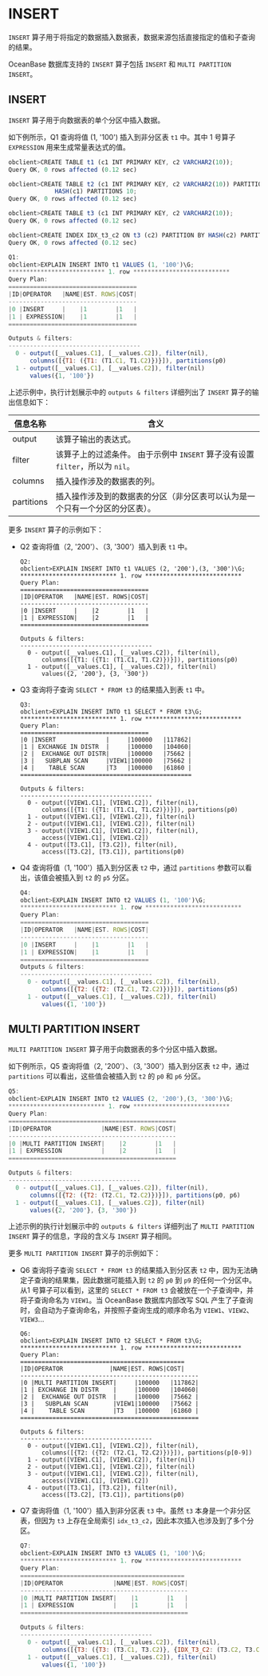 INSERT 
===========================

`INSERT` 算子用于将指定的数据插入数据表，数据来源包括直接指定的值和子查询的结果。

OceanBase 数据库支持的 `INSERT` 算子包括 `INSERT` 和 `MULTI PARTITION INSERT`。

INSERT 
---------------------------

`INSERT` 算子用于向数据表的单个分区中插入数据。

如下例所示，Q1 查询将值 (1, '100') 插入到非分区表 `t1` 中。其中 1 号算子` EXPRESSION` 用来生成常量表达式的值。

```javascript
obclient>CREATE TABLE t1 (c1 INT PRIMARY KEY, c2 VARCHAR2(10));
Query OK, 0 rows affected (0.12 sec)

obclient>CREATE TABLE t2 (c1 INT PRIMARY KEY, c2 VARCHAR2(10)) PARTITION BY 
             HASH(c1) PARTITIONS 10;
Query OK, 0 rows affected (0.12 sec)

obclient>CREATE TABLE t3 (c1 INT PRIMARY KEY, c2 VARCHAR2(10));
Query OK, 0 rows affected (0.12 sec)

obclient>CREATE INDEX IDX_t3_c2 ON t3 (c2) PARTITION BY HASH(c2) PARTITIONS 3;
Query OK, 0 rows affected (0.12 sec)

Q1: 
obclient>EXPLAIN INSERT INTO t1 VALUES (1, '100')\G;
*************************** 1. row ***************************
Query Plan:
====================================
|ID|OPERATOR   |NAME|EST. ROWS|COST|
------------------------------------
|0 |INSERT     |    |1        |1   |
|1 | EXPRESSION|    |1        |1   |
====================================

Outputs & filters:
-------------------------------------
  0 - output([__values.C1], [__values.C2]), filter(nil),
      columns([{T1: ({T1: (T1.C1, T1.C2)})}]), partitions(p0)
  1 - output([__values.C1], [__values.C2]), filter(nil)
      values({1, '100'})
```



上述示例中，执行计划展示中的 `outputs & filters` 详细列出了 `INSERT` 算子的输出信息如下：


|  **信息名称**  |                                **含义**                                |
|------------|----------------------------------------------------------------------|
| output     | 该算子输出的表达式。                                                           |
| filter     | 该算子上的过滤条件。 由于示例中 `INSERT` 算子没有设置 `filter`，所以为 `nil`。 |
| columns    | 插入操作涉及的数据表的列。                                                        |
| partitions | 插入操作涉及到的数据表的分区（非分区表可以认为是一个只有一个分区的分区表）。                               |



更多 `INSERT` 算子的示例如下：

* Q2 查询将值（2, '200'）、（3, '300'）插入到表 `t1` 中。

  ```unknow
  Q2: 
  obclient>EXPLAIN INSERT INTO t1 VALUES (2, '200'),(3, '300')\G;
  *************************** 1. row ***************************
  Query Plan:
  ====================================
  |ID|OPERATOR   |NAME|EST. ROWS|COST|
  ------------------------------------
  |0 |INSERT     |    |2        |1   |
  |1 | EXPRESSION|    |2        |1   |
  ====================================
  
  Outputs & filters:
  -------------------------------------
    0 - output([__values.C1], [__values.C2]), filter(nil),
        columns([{T1: ({T1: (T1.C1, T1.C2)})}]), partitions(p0)
    1 - output([__values.C1], [__values.C2]), filter(nil)
        values({2, '200'}, {3, '300'})
  ```

  

* Q3 查询将子查询 `SELECT * FROM t3` 的结果插入到表 `t1` 中。

  ```unknow
  Q3: 
  obclient>EXPLAIN INSERT INTO t1 SELECT * FROM t3\G;
  *************************** 1. row ***************************
  Query Plan:
  ====================================
  |0 |INSERT              |     |100000   |117862|
  |1 | EXCHANGE IN DISTR  |     |100000   |104060|
  |2 |  EXCHANGE OUT DISTR|     |100000   |75662 |
  |3 |   SUBPLAN SCAN     |VIEW1|100000   |75662 |
  |4 |    TABLE SCAN      |T3   |100000   |61860 |
  ================================================
  
  Outputs & filters:
  -------------------------------------
    0 - output([VIEW1.C1], [VIEW1.C2]), filter(nil),
        columns([{T1: ({T1: (T1.C1, T1.C2)})}]), partitions(p0)
    1 - output([VIEW1.C1], [VIEW1.C2]), filter(nil)
    2 - output([VIEW1.C1], [VIEW1.C2]), filter(nil)
    3 - output([VIEW1.C1], [VIEW1.C2]), filter(nil),
        access([VIEW1.C1], [VIEW1.C2])
    4 - output([T3.C1], [T3.C2]), filter(nil),
        access([T3.C2], [T3.C1]), partitions(p0)
  ```

  

* Q4 查询将值（1, '100'）插入到分区表 `t2` 中，通过 `partitions` 参数可以看出，该值会被插入到 `t2` 的 `p5` 分区。

  ```javascript
  Q4: 
  obclient>EXPLAIN INSERT INTO t2 VALUES (1, '100')\G;
  *************************** 1. row ***************************
  Query Plan:
  ====================================
  |ID|OPERATOR   |NAME|EST. ROWS|COST|
  ------------------------------------
  |0 |INSERT     |    |1        |1   |
  |1 | EXPRESSION|    |1        |1   |
  ====================================
  Outputs & filters:
  -------------------------------------
    0 - output([__values.C1], [__values.C2]), filter(nil),
        columns([{T2: ({T2: (T2.C1, T2.C2)})}]), partitions(p5)
    1 - output([__values.C1], [__values.C2]), filter(nil)
        values({1, '100'})
  ```

  




MULTI PARTITION INSERT 
-------------------------------------------

`MULTI PARTITION INSERT` 算子用于向数据表的多个分区中插入数据。

如下例所示，Q5 查询将值（2, '200'）、（3, '300'）插入到分区表 `t2` 中，通过 `partitions` 可以看出，这些值会被插入到 `t2` 的 `p0` 和 `p6` 分区。

```javascript
Q5: 
obclient>EXPLAIN INSERT INTO t2 VALUES (2, '200'),(3, '300')\G;
*************************** 1. row ***************************
Query Plan:
===============================================
|ID|OPERATOR              |NAME|EST. ROWS|COST|
-----------------------------------------------
|0 |MULTI PARTITION INSERT|    |2        |1   |
|1 | EXPRESSION           |    |2        |1   |
===============================================

Outputs & filters:
-------------------------------------
  0 - output([__values.C1], [__values.C2]), filter(nil),
      columns([{T2: ({T2: (T2.C1, T2.C2)})}]), partitions(p0, p6)
  1 - output([__values.C1], [__values.C2]), filter(nil)
      values({2, '200'}, {3, '300'})
```



上述示例的执行计划展示中的 `outputs & filters` 详细列出了 `MULTI PARTITION INSERT` 算子的信息，字段的含义与 `INSERT` 算子相同。

更多 `MULTI PARTITION INSERT` 算子的示例如下：

* Q6 查询将子查询 `SELECT * FROM t3` 的结果插入到分区表 `t2` 中，因为无法确定子查询的结果集，因此数据可能插入到 `t2` 的 `p0` 到 `p9` 的任何一个分区中。从1 号算子可以看到，这里的 `SELECT * FROM t3` 会被放在一个子查询中，并将子查询命名为 `VIEW1`。当 OceanBase 数据库内部改写 SQL 产生了子查询时，会自动为子查询命名，并按照子查询生成的顺序命名为 `VIEW1`、`VIEW2`、`VIEW3`...

  ```unknow
  Q6: 
  obclient>EXPLAIN INSERT INTO t2 SELECT * FROM t3\G;
  *************************** 1. row ***************************
  Query Plan:
  ==============================================
  |ID|OPERATOR             |NAME|EST. ROWS|COST|
  --------------------------------------------------
  |0 |MULTI PARTITION INSERT|     |100000   |117862|
  |1 | EXCHANGE IN DISTR    |     |100000   |104060|
  |2 |  EXCHANGE OUT DISTR  |     |100000   |75662 |
  |3 |   SUBPLAN SCAN       |VIEW1|100000   |75662 |
  |4 |    TABLE SCAN        |T3   |100000   |61860 |
  ==================================================
  
  Outputs & filters:
  -------------------------------------
    0 - output([VIEW1.C1], [VIEW1.C2]), filter(nil),
        columns([{T2: ({T2: (T2.C1, T2.C2)})}]), partitions(p[0-9])
    1 - output([VIEW1.C1], [VIEW1.C2]), filter(nil)
    2 - output([VIEW1.C1], [VIEW1.C2]), filter(nil)
    3 - output([VIEW1.C1], [VIEW1.C2]), filter(nil),
        access([VIEW1.C1], [VIEW1.C2])
    4 - output([T3.C1], [T3.C2]), filter(nil),
        access([T3.C2], [T3.C1]), partitions(p0)
  ```

  

* Q7 查询将值（1, '100'）插入到非分区表 `t3` 中。虽然 `t3` 本身是一个非分区表，但因为 `t3` 上存在全局索引 `idx_t3_c2`，因此本次插入也涉及到了多个分区。

  ```javascript
  Q7: 
  obclient>EXPLAIN INSERT INTO t3 VALUES (1, '100')\G;
  *************************** 1. row ***************************
  Query Plan:
  ==============================================
  |ID|OPERATOR              |NAME|EST. ROWS|COST|
  -----------------------------------------------
  |0 |MULTI PARTITION INSERT|    |1        |1   |
  |1 | EXPRESSION           |    |1        |1   |
  ===============================================
  
  Outputs & filters:
  -------------------------------------
    0 - output([__values.C1], [__values.C2]), filter(nil),
        columns([{T3: ({T3: (T3.C1, T3.C2)}, {IDX_T3_C2: (T3.C2, T3.C1)})}]), partitions(p0)
    1 - output([__values.C1], [__values.C2]), filter(nil)
        values({1, '100'})
  ```

  



